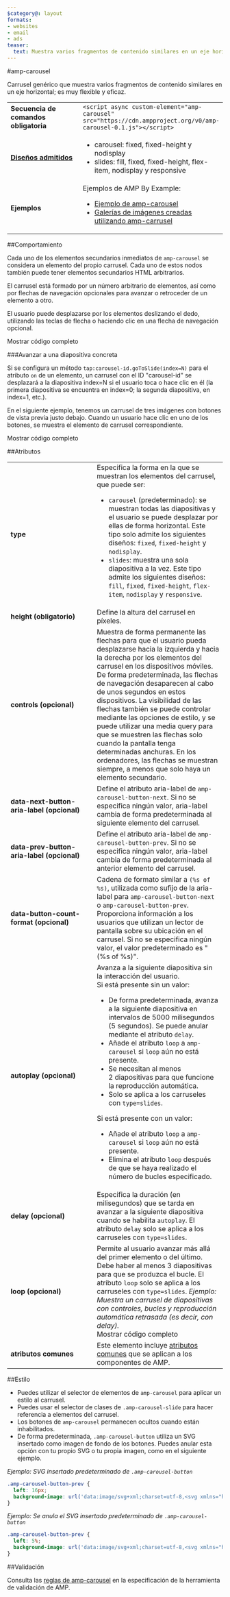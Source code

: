 ```yaml
---
$category@: layout
formats:
- websites
- email
- ads
teaser:
  text: Muestra varios fragmentos de contenido similares en un eje horizontal.
---
```


<!--- Reformatted by Reftar! for AMP (go/reftar) on 2019-06-13 -->
<!---
       Copyright 2015 The AMP HTML Authors. Todos los derechos reservados.

       Con licencia Apache, versión 2.0 (en adelante, la "Licencia").
       Este archivo solo se puede utilizar según lo estipulado en la Licencia.
       Se puede obtener una copia de la Licencia en la siguiente página:

       http://www.apache.org/licenses/LICENSE-2.0

       A menos que lo exija la legislación aplicable o se acuerde por escrito, el software
       distribuido bajo la Licencia se proporciona "TAL CUAL", SIN NINGÚN
       TIPO DE GARANTÍA NI DE CONDICIÓN, ni expresa ni implícita.
       En la Licencia se puede consultar la información relativa a las limitaciones y a los permisos aplicables a cada idioma.
  -->

#amp-carousel

Carrusel genérico que muestra varios fragmentos de contenido similares en un eje horizontal; es muy flexible y eficaz.

<table>
  <tr>
    <td width="40%"><strong>Secuencia de comandos obligatoria</strong></td>
    <td><code>&lt;script async custom-element="amp-carousel" src="https://cdn.ampproject.org/v0/amp-carousel-0.1.js">&lt;/script></code></td>
  </tr>
  <tr>
    <td class="col-fourty"><strong><a href="https://www.ampproject.org/docs/guides/responsive/control_layout.html">Diseños admitidos</a></strong></td>
    <td>
      <ul>
        <li>carousel: fixed, fixed-height y nodisplay</li>
        <li>slides: fill, fixed, fixed-height, flex-item, nodisplay y responsive</li>
      </ul>
    </td>
  </tr>
  <tr>
    <td width="40%"><strong>Ejemplos</strong></td>
    <td>Ejemplos de AMP By Example:<ul>
      <li><a href="https://ampbyexample.com/components/amp-carousel/">Ejemplo de amp-carousel</a></li>
      <li><a href="https://ampbyexample.com/advanced/image_galleries_with_amp-carousel/">Galerías de imágenes creadas utilizando amp-carrusel</a></li></ul></td>
    </tr>
  </table>

##Comportamiento

Cada uno de los elementos secundarios inmediatos de `amp-carousel` se considera un elemento del propio carrusel. Cada uno de estos nodos también puede tener elementos secundarios HTML arbitrarios.

El carrusel está formado por un número arbitrario de elementos, así como por flechas de navegación opcionales para avanzar o retroceder de un elemento a otro.

El usuario puede desplazarse por los elementos deslizando el dedo, utilizando las teclas de flecha o haciendo clic en una flecha de navegación opcional.

<!--ejemplo insertado - se muestra en ampproject.org -->

<div>
  <amp-iframe height="313" src="https://ampproject-b5f4c.firebaseapp.com/examples/ampcarousel.basic.embed.html" layout="fixed-height" sandbox="allow-scripts allow-forms allow-same-origin" resizable="">
    <div aria-label="Show more" overflow="" tabindex="0" role="button">Mostrar código completo</div>
    <div placeholder=""></div>
  </amp-iframe>
</div>

###Avanzar a una diapositiva concreta

Si se configura un método `tap:carousel-id.goToSlide(index=N)` para el atributo `on` de un elemento, un carrusel con el ID "carousel-id" se desplazará a la diapositiva index=N si el usuario toca o hace clic en él (la primera diapositiva se encuentra en index=0; la segunda diapositiva, en index=1, etc.).

En el siguiente ejemplo, tenemos un carrusel de tres imágenes con botones de vista previa justo debajo. Cuando un usuario hace clic en uno de los botones, se muestra el elemento de carrusel correspondiente.

<!--ejemplo insertado - se muestra en ampproject.org -->

<div>
  <amp-iframe height="878" src="https://ampproject-b5f4c.firebaseapp.com/examples/ampcarousel.advance-slide.embed.html" layout="fixed-height" sandbox="allow-scripts allow-forms allow-same-origin" resizable="">
    <div aria-label="Show more" overflow="" tabindex="0" role="button">Mostrar código completo</div>
    <div placeholder=""></div>
  </amp-iframe>
</div>

##Atributos

<table>
  <tr>
    <td width="40%"><strong>type</strong></td>
    <td>Especifica la forma en la que se muestran los elementos del carrusel, que puede ser:
      <ul>
        <li><code>carousel</code> (predeterminado): se muestran todas las diapositivas y el usuario se puede desplazar por ellas de forma horizontal. Este tipo solo admite los siguientes diseños: <code>fixed</code>, <code>fixed-height</code> y <code>nodisplay</code>.</li>
        <li><code>slides</code>: muestra una sola diapositiva a la vez. Este tipo admite los siguientes diseños: <code>fill</code>, <code>fixed</code>, <code>fixed-height</code>, <code>flex-item</code>, <code>nodisplay</code> y <code>responsive</code>.</li>
      </ul></td>
    </tr>
    <tr>
      <td width="40%"><strong>height (obligatorio)</strong></td>
      <td>Define la altura del carrusel en píxeles.</td>
    </tr>
    <tr>
      <td width="40%"><strong>controls (opcional)</strong></td>
      <td>Muestra de forma permanente las flechas para que el usuario pueda desplazarse hacia la izquierda y hacia la derecha por los elementos del carrusel en los dispositivos móviles.
          De forma predeterminada, las flechas de navegación desaparecen al cabo de unos segundos en estos dispositivos.
          La visibilidad de las flechas también se puede controlar mediante las opciones de estilo, y se puede utilizar una media query para que se muestren las flechas solo cuando la pantalla tenga determinadas anchuras. En los ordenadores, las flechas se muestran siempre, a menos que solo haya un elemento secundario.</td>
      </tr>
      <tr>
        <td width="40%"><strong>data-next-button-aria-label (opcional)</strong></td>
        <td>Define el atributo aria-label de <code>amp-carousel-button-next</code>. Si no se especifica ningún valor, aria-label cambia de forma predeterminada al siguiente elemento del carrusel.</td>
      </tr>
      <tr>
        <td width="40%"><strong>data-prev-button-aria-label (opcional)</strong></td>
        <td>Define el atributo aria-label de <code>amp-carousel-button-prev</code>. Si no se especifica ningún valor, aria-label cambia de forma predeterminada al anterior elemento del carrusel.</td>
      </tr>
      <tr>
        <td width="40%"><strong>data-button-count-format (opcional)</strong></td>
        <td>Cadena de formato similar a <code>(%s of %s)</code>, utilizada como sufijo de la aria-label para <code>amp-carousel-button-next</code> o <code>amp-carousel-button-prev</code>. Proporciona información a los usuarios que utilizan un lector de pantalla sobre su ubicación en el carrusel. Si no se especifica ningún valor, el valor predeterminado es "(%s of %s)".</td>
      </tr>
      <tr>
        <td width="40%"><strong>autoplay (opcional)</strong></td>
        <td>Avanza a la siguiente diapositiva sin la interacción del usuario.<br>
          Si está presente sin un valor:
          <ul>
            <li>De forma predeterminada, avanza a la siguiente diapositiva en intervalos de 5000 milisegundos (5 segundos). Se puede anular mediante el atributo <code>delay</code>.</li>
            <li>Añade el atributo <code>loop</code> a <code>amp-carousel</code> si <code>loop</code> aún no está presente.</li>
            <li>Se necesitan al menos 2 diapositivas para que funcione la reproducción automática.</li>
            <li>Solo se aplica a los carruseles con <code>type=slides</code>.</li>
          </ul>
          Si está presente con un valor:
          <ul>
            <li>Añade el atributo <code>loop</code> a <code>amp-carousel</code> si <code>loop</code> aún no está presente.</li>
            <li>Elimina el atributo <code>loop</code> después de que se haya realizado el número de bucles especificado.</li>
          </ul></td>
        </tr>
        <tr>
          <td width="40%"><strong>delay (opcional)</strong></td>
          <td>Especifica la duración (en milisegundos) que se tarda en avanzar a la siguiente diapositiva cuando se habilita <code>autoplay</code>. El atributo <code>delay</code> solo se aplica a los carruseles con <code>type=slides</code>.</td>
        </tr>
        <tr>
          <td width="40%"><strong>loop (opcional)</strong></td>
          <td>Permite al usuario avanzar más allá del primer elemento o del último. Debe haber al menos 3 diapositivas para que se produzca el bucle. El atributo <code>loop</code> solo se aplica a los carruseles con <code>type=slides</code>.
            <em>Ejemplo: Muestra un carrusel de diapositivas con controles, bucles y reproducción automática retrasada (es decir, con delay).</em>
            <!--ejemplo insertado - se muestra en ampproject.org -->
            <div>
              <amp-iframe height="446" src="https://ampproject-b5f4c.firebaseapp.com/examples/ampcarousel.controls.embed.html" layout="fixed-height" sandbox="allow-scripts allow-forms allow-same-origin" resizable="">
                <div aria-label="Show more" overflow="" tabindex="0" role="button">Mostrar código completo</div>
                <div placeholder=""></div>
              </amp-iframe>
            </div></td>
          </tr>
          <tr>
            <td width="40%"><strong>atributos comunes</strong></td>
            <td>Este elemento incluye <a href="https://www.ampproject.org/docs/reference/common_attributes">atributos comunes</a> que se aplican a los componentes de AMP.</td>
          </tr>
        </table>

##Estilo

* Puedes utilizar el selector de elementos de `amp-carousel` para aplicar un estilo al carrusel.
* Puedes usar el selector de clases de `.amp-carousel-slide` para hacer referencia a elementos del carrusel.
* Los botones de `amp-carousel` permanecen ocultos cuando están inhabilitados.
* De forma predeterminada, `.amp-carousel-button` utiliza un SVG insertado como imagen de fondo de los botones. Puedes anular esta opción con tu propio SVG o tu propia imagen, como en el siguiente ejemplo.

*Ejemplo: SVG insertado predeterminado de `.amp-carousel-button`*

```css
.amp-carousel-button-prev {
  left: 16px;
  background-image: url('data:image/svg+xml;charset=utf-8,<svg xmlns="http://www.w3.org/2000/svg" width="18" height="18" viewBox="0 0 18 18"><path d="M15 8.25H5.87l4.19-4.19L9 3 3 9l6 6 1.06-1.06-4.19-4.19H15v-1.5z" fill="#fff" /></svg>');
}
```

*Ejemplo: Se anula el SVG insertado predeterminado de `.amp-carousel-button`*

```css
.amp-carousel-button-prev {
  left: 5%;
  background-image: url('data:image/svg+xml;charset=utf-8,<svg xmlns="http://www.w3.org/2000/svg" width="18" height="18" viewBox="0 0 18 18"><path d="M11.56 5.56L10.5 4.5 6 9l4.5 4.5 1.06-1.06L8.12 9z" fill="#fff" /></svg>');
}
```

##Validación

Consulta las [reglas de amp-carousel](https://github.com/ampproject/amphtml/blob/master/extensions/amp-carousel/validator-amp-carousel.protoascii) en la especificación de la herramienta de validación de AMP.
